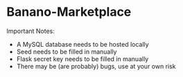 # Banano-Marketplace
Important Notes:
 - A MySQL database needs to be hosted locally
 - Seed needs to be filled in manually
 - Flask secret key needs to be filled in manually
 - There may be (are probably) bugs, use at your own risk
